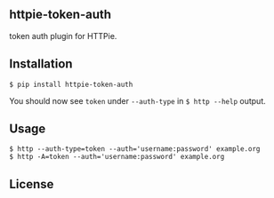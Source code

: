 ## httpie-token-auth

token auth plugin for HTTPie.


## Installation


    $ pip install httpie-token-auth

You should now see ``token`` under ``--auth-type`` in ``$ http --help`` output.


## Usage


    $ http --auth-type=token --auth='username:password' example.org
    $ http -A=token --auth='username:password' example.org


## License
